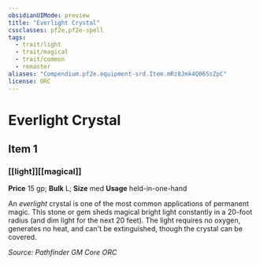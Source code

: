 ```yaml
---
obsidianUIMode: preview
title: "Everlight Crystal"
cssclasses: pf2e,pf2e-spell
tags:
  - trait/light
  - trait/magical
  - trait/common
  - remaster
aliases: "Compendium.pf2e.equipment-srd.Item.mRz8Jmk4Q06SsZpC"
license: ORC
---
```

# Everlight Crystal
## Item 1
### [[light]][[magical]]


**Price** 15 gp; 
**Bulk** L; **Size** med
**Usage** held-in-one-hand

An _everlight_ crystal is one of the most common applications of permanent magic. This stone or gem sheds magical bright light constantly in a 20-foot radius (and dim light for the next 20 feet). The light requires no oxygen, generates no heat, and can't be extinguished, though the crystal can be covered.

*Source: Pathfinder GM Core*
*ORC*